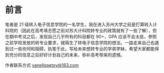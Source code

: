 # 前言

笔者是 21 级转入电子信息学院的一名学生，我在进入苏州大学之前是打算转入计科院的（因此在高考填志愿之前对苏大计科院转专业的政策就有了一些了解），但在期中考试之后，发现自己几乎所有的科目都在 90+，GPA 应该不会太低，参照之前学校发放的转专业要求，就萌生了转电子信息学院的想法。一路走来自己也遇到过一些坎坷和阻碍，执笔于此，写给未来想转专业的学弟学妹，希望大家都能得到充分的信息之后好好计划自己的未来，弥补高考带来的遗憾。

作者联系方式 [vanellopetxy@163.com](mailto:vanellopetxy@163.com)
